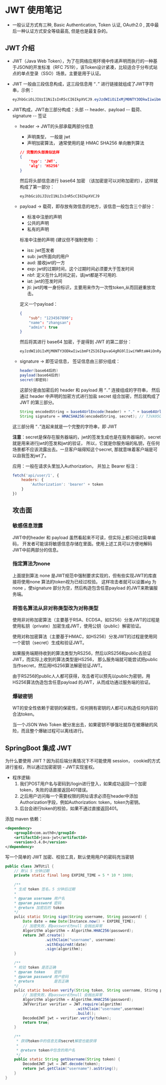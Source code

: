 # JWT 使用笔记

* 一般认证方式有三种, Basic Authentication, Token 认证, OAuth2.0 , 其中最后一种认证方式安全等级最高, 但是也是最复杂的。

## JWT 介绍

* JWT（Java Web Token），为了在网络应用环境中传递声明而执行的一种基于JSON的开发标准（RFC 7519），该Token设计紧凑，比较适合于分布式站点的单点登录（SSO）场景。主要是用于认证。

* JWT 一般由三段信息构成，这三段信息用 “`.`” 进行链接就组成了JWT字符串，示例：

  ```java
  eyJhbGciOiJIUzI1NiIsInR5cCI6IkpXVCJ9.eyJzdWIiOiIxMjM0NTY3ODkwIiwibmFtZSI6IkpvaG4gRG9lIiwiYWRtaW4iOnRydWV9.TJVA95OrM7E2cBab30RMHrHDcEfxjoYZgeFONFh7HgQ
  ```

* JWT构成，JWT由三部分构成：头部 -- header、payload -- 载荷、signature -- 签证

  * header -> JWT的头部承载两部分信息

    * 声明类型， 一般是 jwt
    * 声明加密算法， 通常使用的是 HMAC SHA256 单向散列算法

    ```json
    // 完整的头部类似这样
    {
        'typ': 'JWT',
        'alg': 'HS256'
    }
    ```

    然后将头部信息进行 base64 加密 （该加密是可以对称加密的），这样就构成了第一部分：

    ```java
    eyJhbGciOiJIUzI1NiIsInR5cCI6IkpXVCJ9
    ```

  * payload  -> 载荷，即存放有效信息的地方，该信息一般包含三个部分：

    - 标准中注册的声明
    - 公共的声明
    - 私有的声明

    标准中注册的声明 (建议但不强制使用) ：

    - iss: jwt签发者
    - sub: jwt所面向的用户
    - aud: 接收jwt的一方
    - exp: jwt的过期时间，这个过期时间必须要大于签发时间
    - nbf: 定义在什么时间之前，该jwt都是不可用的.
    - iat: jwt的签发时间
    - jti: jwt的唯一身份标识，主要用来作为一次性token,从而回避重放攻击。

    定义一个payload：

    ```json
    {
        "sub": "1234567890";
        "name": "zhangsan";
        "admin": true
    }
    ```

    然后将其进行 base64 加密，于是得到 JWT 的第二部分：

    ```java
    eyJzdWIiOiIxMjM0NTY3ODkwIiwibmFtZSI6IkpvaG4gRG9lIiwiYWRtaW4iOnRydWV9
    ```

  * signature -> 即签证信息， 签证信息由三部分组成：

    ```java
    header(base64后的)
    payload(base64后的)
    secret(即密码)
    ```

    这部分是由加密后的 header 和 payload 用 “`.`” 连接组成的字符串， 然后通过 header 中声明的加密方式进行加盐 secret 组合加密，然后就构成了 JWT 的第三部分。

    ```java
    String encodedString = base64UrlEncode(header) + "." + base64UrlEncode(payload);
    String signature = HMACSHA256(encodedString, secret); // TJVA95OrM7E2cBab30RMHrHDcEfxjoYZgeFONFh7HgQ
    ```

  这三部分用 “`.`”连起来就是一个完整的字符串，即 JWT

  **注意**：secret是保存在服务器端的，jwt的签发生成也是在服务器端的，secret就是用来进行jwt的签发和jwt的验证， 所以，它就是你服务端的私钥，在任何场景都不应该流露出去。一旦客户端得知这个secret, 那就意味着客户端是可以自我签发jwt了。

  应用：一般在请求头里加入Authorization， 并加上 Bearer 标注：

  ```js
  fetch('api/user/1', {
      headers: {
          'Authorization': 'bearer' + token
      }
  })
  ```

  ## 攻击面

  ### 敏感信息泄露

  JWT中的header 和 payload 虽然看起来不可读，但实际上都只经过简单编码， 开发者可能误将敏感信息存储在里面。使用上述工具可以方便地解码JWT中前两部分的信息。

  ### 指定算法为none

  上面提到算法 none 是JWT规范中强制要求实现的，但有些实现JWT的库直接将使用none 算法的token视为已经过校验。 这样攻击者就可以设置alg 为none ，使signature 部分为空，然后构造包含任意payload 的JWT来欺骗服务端。

  ### 将签名算法从非对称类型改为对称类型

  使用非对称加密算法（主要基于RSA、ECDSA，如S256）分发JWT的过程是使用私钥（private）加密生成JWT，使用公钥（public）解密验证。

  使用对称加密算法（主要基于HMAC，如HS256）分发JWT的过程是使用同一个密钥（secret）生成和验证JWT。

  如果服务端期待收到的算法类型为RS256，然后以RS256和public去验证JWT，而实际上收到的算法类型是HS256， 那么服务端就可能尝试把public当作secret，然后用HS256算法解密验证JWT。

  由于RS256的public人人都可获得，攻击者可以预先以public为密钥，用HS256算法伪造包含任意payload 的JWT，从而成功通过服务端的验证。

  ### 爆破密钥

  WT的安全性依赖于密钥的保密性，任何拥有密钥的人都可以构造任何内容的合法token。

  当一个JSON Web Token 被分发出去，如果密钥不够强壮就存在被爆破的风险，而且整个爆破过程可以离线进行。

## SpringBoot 集成 JWT

为什么要使用 JWT ? 因为前后端分离情况下不可能使用 session， cookie的方式进行鉴权，所以通过加密密钥 - JWT实现鉴权。

* 程序逻辑:
  1. 我们POST用户名与密码到/login进行登入，如果成功返回一个加密token，失败的话直接返回401错误。
  2. 之后用户访问每一个需要权限的网址请求必须在header中添加Authorization字段，例如Authorization: token，token为密钥。
  3. 后台会进行token的校验，如果不通过直接返回401。

添加 maven 依赖：

```xml
<dependency>
    <groupId>com.auth0</groupId>
    <artifactId>java-jwt</artifactId>
    <version>3.4.0</version>
</dependency>
```

写一个简单的 JWT 加密、校验工具，默认使用用户的密码充当密钥

```java
public class JWTUtil {
    // 默认 5 分钟过期
    private static final long EXPIRE_TIME = 5 * 10 * 1000;
    
    /**
    * 生成 token 签名，5 分钟后过期
    *
    * @param username 用户名
    * @param password 密码
    * @return 加密后的 token
    */
    pulic static String sign(String username, String password) {
        Date date = new Date(Instance.now() + EXPIRE_TIME);
        // 加密失败，即password为null 会抛出异常
        Algorithm algorithm = Algorithm.HHAC256(password);
        return JWT.create()
            	  .withClaim("username", username)
            	  .withExpireAt(date)
            	  .sign(algorithm);
    }
    
    /**
    * 校验 token 是否正确
    * @param token    密钥
    * @param password 用户密码
    * @return         是否正确
    */
    pulic static boolean verify(String token, String username, Stirng password) {
        // 加密失败，即password为null 会抛出异常
        Algorithm algorithm = Algorithm.HHAC256(password);
        JWTVerifier verifier = JWT.require(algorithm)
            					.withClaim("username",usernmae)
            					.build();
        DecodedJWT jwt = verifier.verify(token);
        return true;
    }
    
    /**
     * 获得token中的信息无需secret解密也能获得
     *
     * @return token中包含的用户名
     */
    public static String getUsername(String token) {
        DecodedJWT jwt = JWT.decode(token);
        return jwt.getClaim("username").asString();
    }
}
```


